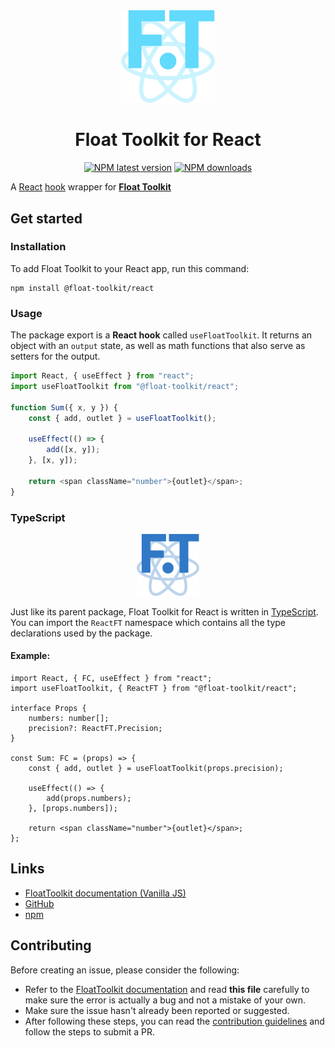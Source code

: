 <div align="center" style="margin-bottom: 0.5rem">
	<img src="https://raw.githubusercontent.com/float-toolkit/react/HEAD/media/ftreact.svg" width="150" />
</div>

<div align="center">

# Float Toolkit for React

[![NPM latest version](https://img.shields.io/npm/v/@float-toolkit/react?label=version&logo=npm)](https://www.npmjs.com/package/@float-toolkit/react)
[![NPM downloads](https://img.shields.io/npm/dt/@float-toolkit/react?logo=npm)](https://www.npmjs.com/package/@float-toolkit/react)

</div>

A [React](https://reactjs.org/) [hook](https://reactjs.org/docs/hooks-intro.html) wrapper for [**Float Toolkit**](https://float-toolkit.web.app/)

## Get started

### Installation

To add Float Toolkit to your React app, run this command:

```sh-session
npm install @float-toolkit/react
```

### Usage

The package export is a **React hook** called `useFloatToolkit`. It returns an object with an `output` state, as well as math functions that also serve as setters for the output.

```js
import React, { useEffect } from "react";
import useFloatToolkit from "@float-toolkit/react";

function Sum({ x, y }) {
	const { add, outlet } = useFloatToolkit();

	useEffect(() => {
		add([x, y]);
	}, [x, y]);

	return <span className="number">{outlet}</span>;
}
```

### TypeScript

<div align="center" style="margin: 0.5rem 0">
	<img src="https://raw.githubusercontent.com/float-toolkit/react/HEAD/media/tsftreact.svg" width="100" />
</div>

Just like its parent package, Float Toolkit for React is written in [TypeScript](https://www.typescriptlang.org/). You can import the `ReactFT` namespace which contains all the type declarations used by the package.

#### Example:

```tsx
import React, { FC, useEffect } from "react";
import useFloatToolkit, { ReactFT } from "@float-toolkit/react";

interface Props {
	numbers: number[];
	precision?: ReactFT.Precision;
}

const Sum: FC = (props) => {
	const { add, outlet } = useFloatToolkit(props.precision);

	useEffect(() => {
		add(props.numbers);
	}, [props.numbers]);

	return <span className="number">{outlet}</span>;
};
```

## Links

-   [FloatToolkit documentation (Vanilla JS)](https://float-toolkit.web.app/)
-   [GitHub](https://github.com/float-toolkit/react)
-   [npm](https://www.npmjs.com/package/@float-toolkit/react)

## Contributing

Before creating an issue, please consider the following:

-   Refer to the [FloatToolkit documentation](https://float-toolkit.web.app/) and read **this file** carefully to make sure the error is actually a bug and not a mistake of your own.
-   Make sure the issue hasn't already been reported or suggested.
-   After following these steps, you can read the [contribution guidelines](https://github.com/float-toolkit/react/blob/master/.github/CONTRIBUTING.md) and follow the steps to submit a PR.
